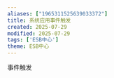 ```yaml
---
aliases: ["1965311525639033372"]
title: 系统应用事件触发
created: 2025-07-29
modified: 2025-07-29
tags: ['ESB中心']
theme: ESB中心
---
```


事件触发